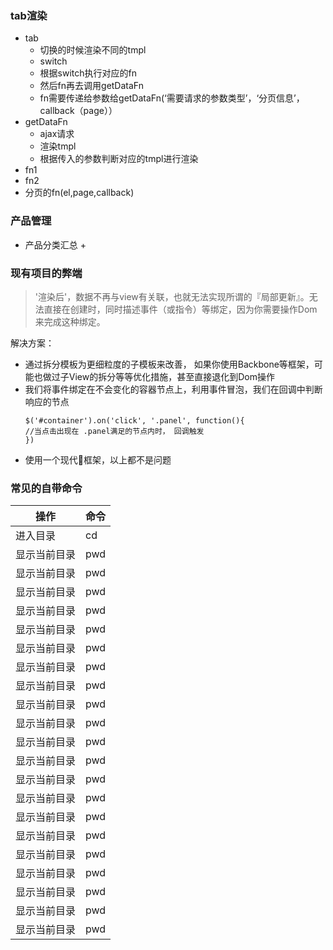 ### tab渲染
+ tab
    + 切换的时候渲染不同的tmpl
    + switch
    + 根据switch执行对应的fn
    + 然后fn再去调用getDataFn
    + fn需要传递给参数给getDataFn(‘需要请求的参数类型’，‘分页信息’，callback（page））
+ getDataFn
    + ajax请求
    + 渲染tmpl
    + 根据传入的参数判断对应的tmpl进行渲染
+ fn1
+ fn2
+ 分页的fn(el,page,callback)

 ### 产品管理
+ 产品分类汇总
    + 
### 现有项目的弊端
 > '渲染后'，数据不再与view有关联，也就无法实现所谓的『局部更新』。无法直接在创建时，同时描述事件（或指令）等绑定，因为你需要操作Dom来完成这种绑定。
 
 解决方案：

+ 通过拆分模板为更细粒度的子模板来改善， 如果你使用Backbone等框架，可能也做过子View的拆分等等优化措施，甚至直接退化到Dom操作
+ 我们将事件绑定在不会变化的容器节点上，利用事件冒泡，我们在回调中判断响应的节点
    ```
    $('#container').on('click', '.panel', function(){
    //当点击出现在 .panel满足的节点内时， 回调触发
    })
    ```
+ 使用一个现代框架，以上都不是问题



### 常见的自带命令
| 操作 | 命令 |
|-----|-----|
| 进入目录 | cd   | 
| 显示当前目录	 | pwd  |
| 显示当前目录	 | pwd  |
| 显示当前目录	 | pwd  |
| 显示当前目录	 | pwd  |
| 显示当前目录	 | pwd  |
| 显示当前目录	 | pwd  |
| 显示当前目录	 | pwd  |
| 显示当前目录	 | pwd  |
| 显示当前目录	 | pwd  |
| 显示当前目录	 | pwd  |
| 显示当前目录	 | pwd  |
| 显示当前目录	 | pwd  |
| 显示当前目录	 | pwd  |
| 显示当前目录	 | pwd  |
| 显示当前目录	 | pwd  |
| 显示当前目录	 | pwd  |
| 显示当前目录	 | pwd  |
| 显示当前目录	 | pwd  |
| 显示当前目录	 | pwd  |
| 显示当前目录	 | pwd  |
| 显示当前目录	 | pwd  |
